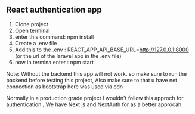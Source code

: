 <h2>React authentication app</h2>

1. Clone project
2. Open terminal
3. enter this command: npm install
4. Create a .env file
5. Add this to the .env : REACT_APP_API_BASE_URL=http://127.0.0.1:8000 (or the url of the laravel app in the .env file)
6. now in termina enter : npm start

<p> Note: Without the backend this app will not work. so make sure to run the backend before testing this project, Also make sure to that u have net connection as bootstrap here was used via cdn</p>

<p> Normally in a production grade project I wouldn't follow this approch for authentication , We have Next js and NextAuth for as a better approcah.
</p>
